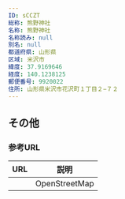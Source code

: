 ```yaml
---
ID: sCCZT
総称: 熊野神社
名称: 熊野神社
名称読み: null
別名: null
都道府県: 山形県
区域: 米沢市
緯度: 37.9169646
経度: 140.1238125
郵便番号: 9920022
住所: 山形県米沢市花沢町１丁目２−７２
---
```


## その他

### 参考URL

| URL | 説明          |
| --- | ------------- |
|     | OpenStreetMap |
